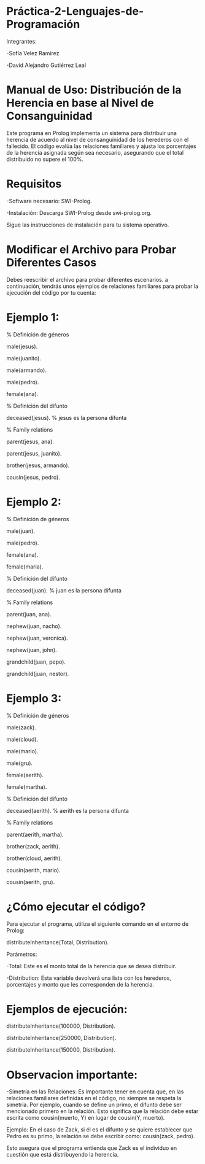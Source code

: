 # Práctica-2-Lenguajes-de-Programación

Integrantes:

-Sofía Velez Ramirez

-David Alejandro Gutiérrez Leal

# Manual de Uso: Distribución de la Herencia en base al Nivel de Consanguinidad

Este programa en Prolog implementa un sistema para distribuir una herencia de acuerdo al nivel de consanguinidad de los herederos con el fallecido. El código evalúa las relaciones familiares y ajusta los porcentajes de la herencia asignada según sea necesario, asegurando que el total distribuido no supere el 100%.

# Requisitos

-Software necesario: SWI-Prolog.

-Instalación: Descarga SWI-Prolog desde swi-prolog.org.

Sigue las instrucciones de instalación para tu sistema operativo.

# Modificar el Archivo para Probar Diferentes Casos

Debes reescribir el archivo para probar diferentes escenarios. a continuación, tendrás unos ejemplos de relaciones familiares para probar la ejecución del código por tu cuenta:

# Ejemplo 1:
% Definición de géneros 

male(jesus).

male(juanito).

male(armando).

male(pedro).

female(ana).

% Definición del difunto

deceased(jesus).  % jesus es la persona difunta

% Family relations 

parent(jesus, ana). 

parent(jesus, juanito).

brother(jesus, armando).

cousin(jesus, pedro).

# Ejemplo 2:
% Definición de géneros 

male(juan).

male(pedro).

female(ana).

female(maria).

% Definición del difunto

deceased(juan).  % juan es la persona difunta

% Family relations 

parent(juan, ana).

nephew(juan, nacho).

nephew(juan, veronica).

nephew(juan, john).

grandchild(juan, pepo).

grandchild(juan, nestor).

# Ejemplo 3:
% Definición de géneros 

male(zack).

male(cloud).

male(mario).

male(gru).

female(aerith).

female(martha).

% Definición del difunto

deceased(aerith).  % aerith es la persona difunta

% Family relations 

parent(aerith, martha).

brother(zack, aerith).

brother(cloud, aerith).

cousin(aerith, mario).

cousin(aerith, gru).

# ¿Cómo ejecutar el código?

Para ejecutar el programa, utiliza el siguiente comando en el entorno de Prolog:

distributeInheritance(Total, Distribution).

Parámetros:

-Total: Este es el monto total de la herencia que se desea distribuir.

-Distribution: Esta variable devolverá una lista con los herederos, porcentajes y monto que les corresponden de la herencia.

# Ejemplos de ejecución:

distributeInheritance(100000, Distribution).

distributeInheritance(250000, Distribution).

distributeInheritance(150000, Distribution).

# Observacion importante: 

-Simetría en las Relaciones: Es importante tener en cuenta que, en las relaciones familiares definidas en el código, no siempre se respeta la simetría. Por ejemplo, cuando se define un primo, el difunto debe ser mencionado primero en la relación. Esto significa que la relación debe estar escrita como cousin(muerto, Y) en lugar de cousin(Y, muerto).


Ejemplo: En el caso de Zack, si él es el difunto y se quiere establecer que Pedro es su primo, la relación se debe escribir como: cousin(zack, pedro).


Esto asegura que el programa entienda que Zack es el individuo en cuestión que está distribuyendo la herencia.





